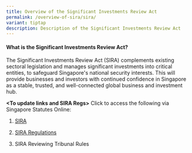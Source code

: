 ```yaml
---
title: Overview of the Significant Investments Review Act
permalink: /overview-of-sira/sira/
variant: tiptap
description: Description of the Significant Investments Review Act
---
```

<h4><strong>What is the Significant Investments Review Act?</strong></h4>
<p>The Significant Investments Review Act (SIRA) complements existing sectoral
legislation and manages significant investments into critical entities,
to safeguard Singapore's national security interests. This will provide
businesses and investors with continued confidence in Singapore as a stable,
trusted, and well-connected global business and investment hub.</p>
<p><strong>&lt;To update links and SIRA Regs&gt;</strong> Click to access
the following via Singapore Statutes Online:</p>
<ol data-tight="true" class="tight">
<li>
<p><a href="https://sso.agc.gov.sg/Act/SIRA2024/Uncommenced/20240314115017?DocDate=20240214#:~:text=1.,by%20notification%20in%20the%20Gazette.&amp;text=2.,and%20control%20of%2C%20critical%20entities." rel="noopener noreferrer nofollow" target="_blank">SIRA</a>
</p>
</li>
<li>
<p><a href="https://sso.agc.gov.sg//Act/POFMA2019" rel="noopener noreferrer nofollow" target="_blank">SIRA Regulations</a>
</p>
</li>
<li>
<p>SIRA Reviewing Tribunal Rules</p>
</li>
</ol>
<p></p>
